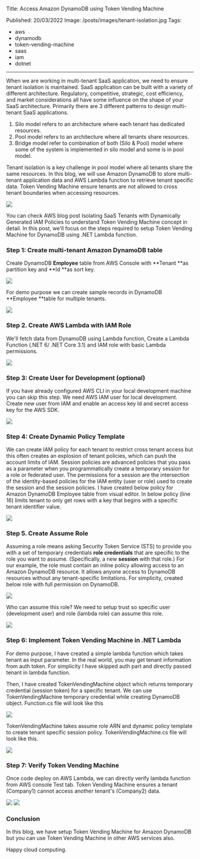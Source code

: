 Title: Access Amazon DynamoDB using Token Vending Machine

Published: 20/03/2022
Image: /posts/images/tenant-isolation.jpg
Tags:
  - aws
  - dynamodb
  - token-vending-machine
  - saas
  - iam
  - dotnet
---

When we are working in multi-tenant SaaS application, we need to ensure tenant isolation is maintained. SaaS application can be built with a variety of different architecture. Regulatory, competitive, strategic, cost efficiency, and market considerations all have some influence on the shape of your SaaS architecture. Primarily there are 3 different patterns to design multi-tenant SaaS applications.

1. Silo model refers to an architecture where each tenant has dedicated resources.
2. Pool model refers to an architecture where all tenants share resources.
3. Bridge model refer to combination of both (Silo & Pool) model where some of the system is implemented in silo model and some is in pool model.

Tenant isolation is a key challenge in pool model where all tenants share the same resources. In this blog, we will use Amazon DynamoDB to store multi-tenant application data and AWS Lambda function to retrieve tenant specific data. Token Vending Machine ensure tenants are not allowed to cross tenant boundaries when accessing resources.

<img src="/posts/images/tenant-isolation-1.png">

You can check AWS blog post Isolating SaaS Tenants with Dynamically Generated IAM Policies to understand Token Vending Machine concept in detail. In this post, we'll focus on the steps required to setup Token Vending Machine for DynamoDB using .NET Lambda function.

### Step 1: Create multi-tenant Amazon DynamoDB table
Create DynamoDB **Employee** table from AWS Console with **Tenant **as partition key and **Id **as sort key.

<img src="/posts/images/tenant-isolation-2.png">

For demo purpose we can create sample records in DynamoDB **Employee **table for multiple tenants.

<img src="/posts/images/tenant-isolation-3.png">

### Step 2. Create AWS Lambda with IAM Role
We'll fetch data from DynamoDB using Lambda function, Create a Lambda Function (.NET 6/ .NET Core 3.1) and IAM role with basic Lambda permissions.

<img src="/posts/images/tenant-isolation-4.png">

### Step 3: Create User for Development (optional)
If you have already configured AWS CLI in your local development machine you can skip this step.
We need AWS IAM user for local development. Create new user from IAM and enable an access key Id and secret access key for the AWS SDK. 

<img src="/posts/images/tenant-isolation-5.png">

### Step 4: Create Dynamic Policy Template
We can create IAM policy for each tenant to restrict cross tenant access but this often creates an explosion of tenant policies, which can push the account limits of IAM. Session policies are advanced policies that you pass as a parameter when you programmatically create a temporary session for a role or federated user. The permissions for a session are the intersection of the identity-based policies for the IAM entity (user or role) used to create the session and the session policies. 
I have created below policy for Amazon DynamoDB Employee table from visual editor. In below policy (line 16) limits tenant to only get rows with a key that begins with a specific tenant identifier value.


<img src="/posts/images/tenant-isolation-6.png">

### Step 5. Create Assume Role

Assuming a role means asking Security Token Service (STS) to provide you with a set of temporary credentials **role credentials** that are specific to the role you want to assume. (Specifically, a new **session** with that role.) 
For our example, the role must contain an inline policy allowing access to an Amazon DynamoDB resource. It allows anyone access to DynamoDB resources without any tenant-specific limitations.
For simplicity, created below role with full permission on DynamoDB. 

<img src="/posts/images/tenant-isolation-7.png">

Who can assume this role? We need to setup trust so specific user (development user) and role (lambda role) can assume this role.

<img src="/posts/images/tenant-isolation-8.png">

### Step 6: Implement Token Vending Machine in .NET Lambda
For demo purpose, I have created a simple lambda function which takes tenant as input parameter. In the real world, you may get tenant information from auth token. For simplicity I have skipped auth part and directly passed tenant in lambda function. 

Then, I have created TokenVendingMachine object which returns temporary credential (session token) for a specific tenant. We can use TokenVendingMachine temporary credential while creating DynamoDB object.
Function.cs file will look like this

<img src="/posts/images/tenant-isolation-9.png">

TokenVendingMachine takes assume role ARN and dynamic policy template to create tenant specific session policy.
TokenVendingMachine.cs file will look like this.

<img src="/posts/images/tenant-isolation-10.png">

### Step 7: Verify Token Vending Machine
Once code deploy on AWS Lambda, we can directly verify lambda function from AWS console Test tab. Token Vending Machine ensures a tenant (Company1) cannot access another tenant's (Company2) data.


<img src="/posts/images/tenant-isolation-11.png">

<img src="/posts/images/tenant-isolation-12.png">

### Conclusion
In this blog, we have setup Token Vending Machine for Amazon DynamoDB but you can use Token Vending Machine in other AWS services also.

Happy cloud computing.
